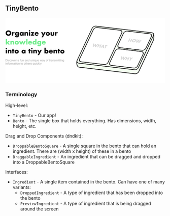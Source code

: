 ## TinyBento

![Alt text](tinybento.png)

### Terminology

High-level:

- `TinyBento` - Our app!
- `Bento` - The single box that holds everything. Has dimensions, width, height, etc.

Drag and Drop Components (dndkit):

- `DroppableBentoSquare` - A single square in the bento that can hold an ingredient. There are (width x height) of these in a bento
- `DraggableIngredient` - An ingredient that can be dragged and dropped into a DroppableBentoSquare

Interfaces:

- `Ingredient` - A single item contained in the bento. Can have one of many variants:
  - `DroppedIngredient` - A type of ingredient that has been dropped into the bento
  - `PreviewIngredient` - A type of ingredient that is being dragged around the screen
